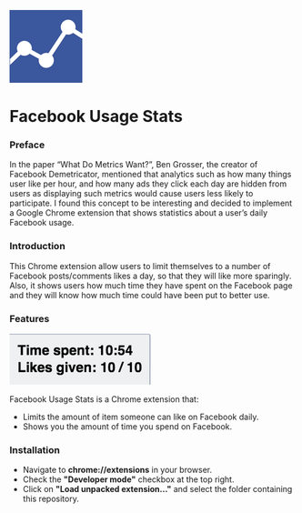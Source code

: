 ![Logo](icons/icon-128.png)

Facebook Usage Stats
======================

### Preface

In the paper “What Do Metrics Want?”, Ben Grosser, the creator of Facebook Demetricator, mentioned that analytics such as how many things user like per hour, and how many ads they click each day are hidden from users as displaying such metrics would cause users less likely to participate. I found this concept to be interesting and decided to implement a Google Chrome extension that shows statistics about a user’s daily Facebook usage. 

### Introduction

This Chrome extension allow users to limit themselves to a number of Facebook posts/comments likes a day, so that they will like more sparingly. Also, it shows users how much time they have spent on the Facebook page and they will know how much time could have been put to better use.

### Features

![Screenshot](box.png)

Facebook Usage Stats is a Chrome extension that:
- Limits the amount of item someone can like on Facebook daily.
- Shows you the amount of time you spend on Facebook.

### Installation

- Navigate to **chrome://extensions** in your browser.
- Check the **"Developer mode"** checkbox at the top right.
- Click on **"Load unpacked extension..."** and select the folder containing this repository.
